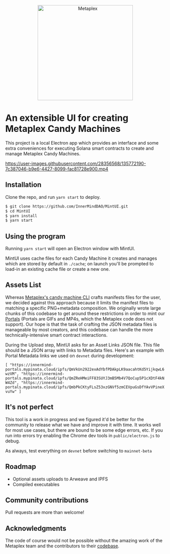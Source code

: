 <p align="center">
  <a href="https://innermind.space">
    <img alt="Metaplex" src="public/mintUILogo.png" width="300" />
  </a>
</p>

# An extensible UI for creating Metaplex Candy Machines

This project is a local Electron app which provides an interface and some extra conveniences for executing Solana smart contracts to create and manage Metaplex Candy Machines.

https://user-images.githubusercontent.com/28356568/135772190-7c387046-b9e6-4427-8099-fac81728e900.mp4


## Installation

Clone the repo, and run `yarn start` to deploy.

```bash
$ git clone https://github.com/InnerMindDAO/MintUI.git
$ cd MintUI
$ yarn install
$ yarn start
```
## Using the program

Running `yarn start` will open an Electron window with MintUI. 

MintUI uses cache files for each Candy Machine it creates and manages which are stored by default in `./cache`; on launch you'll be prompted to load-in an existing cache file or create a new one.

## Assets List

Whereas [Metaplex's candy machine CLI](https://github.com/metaplex-foundation/metaplex/tree/master/js/packages/cli) crafts manifests files for the user, we decided against this approach because it limits the manifest files to matching a specific PNG+metadata composition. We originally wrote large chunks of this codebase to get around these restrictions in order to mint our [Portals](https://innermind.space) (Portals are GIFs and MP4s, which the Metaplex code does not support). Our hope is that the task of crafting the JSON metadata files is manageable by most creators, and this codebase can handle the more technically-intensive smart contract interactions.

During the Upload step, MintUI asks for an Asset Links JSON file. This file should be a JSON array with links to Metadata files. Here's an example with Portal Metadata links we used on `devnet` during development:

`[
    "https://innermind-portals.mypinata.cloud/ipfs/QmVkUn2922exAdYbfPDAkpLK9aacahtKd5YijkqwL6wzVM",
    "https://innermind-portals.mypinata.cloud/ipfs/QmZReHMeiFF83SUYJ3mB5Mb4V7QoCup5P1cXDtF4kNW4Zd",
    "https://innermind-portals.mypinata.cloud/ipfs/QmbPkCKtyFLsZ53xzGNVf5zmCEVpuGsDfYAvVPineXvuYw"
]`

## It's not perfect

This tool is a work in progress and we figured it'd be better for the community to release what we have and improve it with time. It works well for most use cases, but there are bound to be some edge errors, etc. If you run into errors try enabling the Chrome dev tools in `public/electron.js` to debug.

As always, test everything on `devnet` before switching to `mainnet-beta`

## Roadmap
- Optional assets uploads to Arweave and IPFS
- Compiled executables

## Community contributions
Pull requests are more than welcome!

## Acknowledgments
The code of course would not be possible without the amazing work of the Metaplex team and the contributors to their [codebase](https://github.com/metaplex-foundation/metaplex/).
